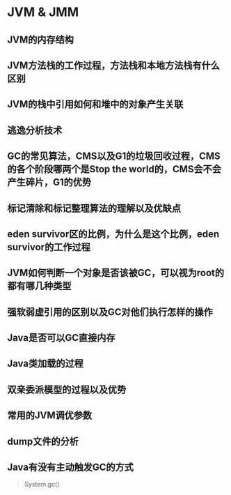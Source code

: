 # JVM & JMM

## JVM的内存结构

>

## JVM方法栈的工作过程，方法栈和本地方法栈有什么区别

>

## JVM的栈中引用如何和堆中的对象产生关联

>

## 逃逸分析技术

>

## GC的常见算法，CMS以及G1的垃圾回收过程，CMS的各个阶段哪两个是Stop the world的，CMS会不会产生碎片，G1的优势

>

## 标记清除和标记整理算法的理解以及优缺点

>

## eden survivor区的比例，为什么是这个比例，eden survivor的工作过程

>

## JVM如何判断一个对象是否该被GC，可以视为root的都有哪几种类型

>

## 强软弱虚引用的区别以及GC对他们执行怎样的操作

>

## Java是否可以GC直接内存

>

## Java类加载的过程

>

## 双亲委派模型的过程以及优势

>

## 常用的JVM调优参数

>

## dump文件的分析

>
## Java有没有主动触发GC的方式

>System.gc()
